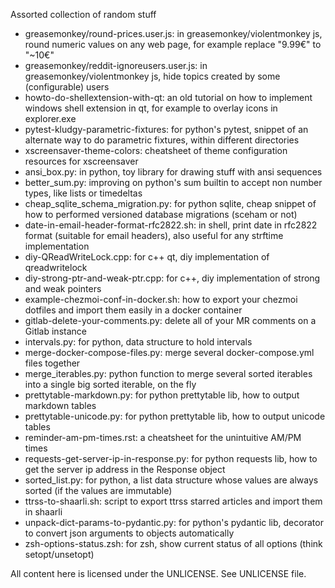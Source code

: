 Assorted collection of random stuff

- greasemonkey/round-prices.user.js: in greasemonkey/violentmonkey js, round numeric values on any web page, for example replace "9.99€" to "~10€"
- greasemonkey/reddit-ignoreusers.user.js: in greasemonkey/violentmonkey js, hide topics created by some (configurable) users
- howto-do-shellextension-with-qt: an old tutorial on how to implement windows shell extension in qt, for example to overlay icons in explorer.exe
- pytest-kludgy-parametric-fixtures: for python's pytest, snippet of an alternate way to do parametric fixtures, within different directories
- xscreensaver-theme-colors: cheatsheet of theme configuration resources for xscreensaver
- ansi_box.py: in python, toy library for drawing stuff with ansi sequences
- better_sum.py: improving on python's sum builtin to accept non number types, like lists or timedeltas
- cheap_sqlite_schema_migration.py: for python sqlite, cheap snippet of how to performed versioned database migrations (sceham or not)
- date-in-email-header-format-rfc2822.sh: in shell, print date in rfc2822 format (suitable for email headers), also useful for any strftime implementation
- diy-QReadWriteLock.cpp: for c++ qt, diy implementation of qreadwritelock
- diy-strong-ptr-and-weak-ptr.cpp: for c++, diy implementation of strong and weak pointers
- example-chezmoi-conf-in-docker.sh: how to export your chezmoi dotfiles and import them easily in a docker container
- gitlab-delete-your-comments.py: delete all of your MR comments on a Gitlab instance
- intervals.py: for python, data structure to hold intervals
- merge-docker-compose-files.py: merge several docker-compose.yml files together
- merge_iterables.py: python function to merge several sorted iterables into a single big sorted iterable, on the fly
- prettytable-markdown.py: for python prettytable lib, how to output markdown tables
- prettytable-unicode.py: for python prettytable lib, how to output unicode tables
- reminder-am-pm-times.rst: a cheatsheet for the unintuitive AM/PM times
- requests-get-server-ip-in-response.py: for python requests lib, how to get the server ip address in the Response object
- sorted_list.py: for python, a list data structure whose values are always sorted (if the values are immutable)
- ttrss-to-shaarli.sh: script to export ttrss starred articles and import them in shaarli
- unpack-dict-params-to-pydantic.py: for python's pydantic lib, decorator to convert json arguments to objects automatically
- zsh-options-status.zsh: for zsh, show current status of all options (think setopt/unsetopt)

All content here is licensed under the UNLICENSE. See UNLICENSE file.
